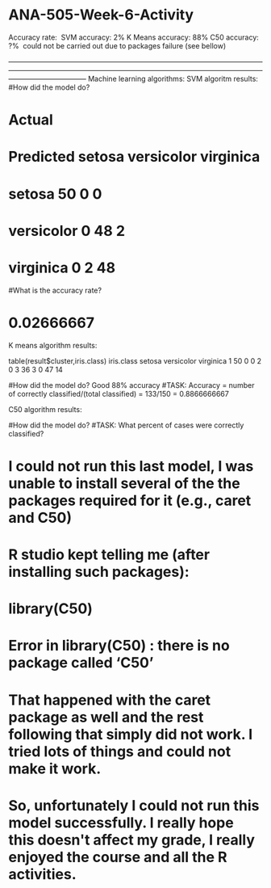 # ANA-505-Week-6-Activity
Accuracy rate: 
		SVM accuracy: 2%
		K Means accuracy: 88%
		C50 accuracy: ?%  could not be carried out due to packages failure (see bellow)

———————————————————————————————————————————————————————————————————————————————————
Machine learning algorithms:
SVM algoritm results: 
#How did the model do?

# Actual
# Predicted    setosa versicolor virginica
# setosa         50          0         0
# versicolor      0         48         2
# virginica       0          2        48

#What is the accuracy rate?

# 0.02666667

K means algorithm results:

table(result$cluster,iris.class)
   iris.class
    setosa versicolor virginica
  1     50          0         0
  2      0          3        36
  3      0         47        14

#How did the model do? Good 88% accuracy 
#TASK: Accuracy = number of correctly classified/(total classified) = 133/150 = 0.8866666667

C50 algorithm results:

#How did the model do? 
#TASK: What percent of cases were correctly classified?
# I could not run this last model, I was unable to install several of the the packages required for it (e.g., caret and C50)
# R studio kept telling me (after installing such packages): 
# library(C50)
 # Error in library(C50) : there is no package called ‘C50’
# That happened with the caret package as well and the rest following that simply did not work. I tried lots of things and could not make it work.
# So, unfortunately I could not run this model successfully. I really hope this doesn't affect my grade, I really enjoyed the course and all the R activities. 
